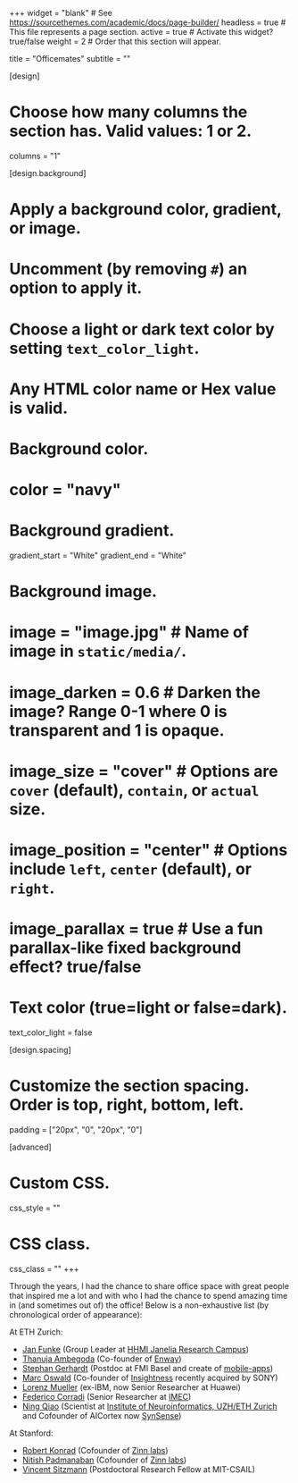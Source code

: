 +++
widget = "blank"  # See https://sourcethemes.com/academic/docs/page-builder/
headless = true  # This file represents a page section.
active = true # Activate this widget? true/false
weight = 2  # Order that this section will appear.

title = "Officemates"
subtitle = ""

[design]
  # Choose how many columns the section has. Valid values: 1 or 2.
  columns = "1"

[design.background]
  # Apply a background color, gradient, or image.
  #   Uncomment (by removing `#`) an option to apply it.
  #   Choose a light or dark text color by setting `text_color_light`.
  #   Any HTML color name or Hex value is valid.

  # Background color.
  # color = "navy"
  
  # Background gradient.
  gradient_start = "White"
  gradient_end = "White"
  
  # Background image.
  # image = "image.jpg"  # Name of image in `static/media/`.
  # image_darken = 0.6  # Darken the image? Range 0-1 where 0 is transparent and 1 is opaque.
  # image_size = "cover"  #  Options are `cover` (default), `contain`, or `actual` size.
  # image_position = "center"  # Options include `left`, `center` (default), or `right`.
  # image_parallax = true  # Use a fun parallax-like fixed background effect? true/false
  
  # Text color (true=light or false=dark).
  text_color_light = false

[design.spacing]
  # Customize the section spacing. Order is top, right, bottom, left.
  padding = ["20px", "0", "20px", "0"]

[advanced]
 # Custom CSS. 
 css_style = ""
 
 # CSS class.
 css_class = ""
+++

Through the years, I had the chance to share office space with great people that inspired me a lot and with who I had
the chance to spend amazing time in (and sometimes out of) the office!
Below is a non-exhaustive list (by chronological order of appearance):

At ETH Zurich:
 - [Jan Funke](https://www.janelia.org/lab/funke-lab) (Group Leader at [HHMI Janelia Research Campus](https://www.janelia.org/))
 - [Thanuja Ambegoda]() (Co-founder of [Enway](https://enway.ai/en/))
 - [Stephan Gerhardt](https://unidesign.ch/) (Postdoc at FMI Basel and create of [mobile-apps](http://ladycycle.com))
 - [Marc Oswald]() (Co-founder of [Insightness](https://www.insightness.com/) recently acquired by SONY)
 - [Lorenz Mueller]() (ex-IBM, now Senior Researcher at Huawei)
 - [Federico Corradi]() (Senior Researcher at [IMEC](https://www.imec-int.com/en))
 - [Ning Qiao]() (Scientist at [Institute of Neuroinformatics, UZH/ETH Zurich](https://www.ini.uzh.ch/) and Cofounder of AICortex now [SynSense](https://www.synsense-neuromorphic.com/))

At Stanford:
 - [Robert Konrad]() (Cofounder of [Zinn labs](https://zinnlabs.com/))
 - [Nitish Padmanaban](https://nitish.me/) (Cofounder of [Zinn labs](https://zinnlabs.com/))
 - [Vincent Sitzmann](https://vsitzmann.github.io/) (Postdoctoral Research Fellow at MIT-CSAIL)



